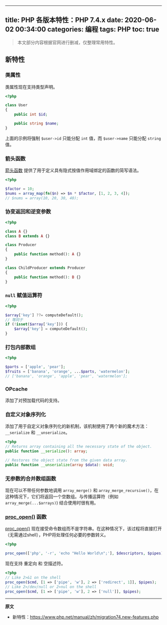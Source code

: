 ----
title: PHP 各版本特性：PHP 7.4.x
date: 2020-06-02 00:34:00
categories: 编程
tags: PHP
toc: true
----

> 本文部分内容根据官网进行删减，仅整理常用特性。

## 新特性

### 类属性

类属性现在支持类型声明。

```php
<?php

class User
{
    public int $id;

    public string $name;
}
```

上面的示例将强制 `$user->id` 只能分配 `int` 值，而 `$user->name` 只能分配 `string` 值。

### 箭头函数

[箭头函数](https://www.php.net/manual/zh/functions.arrow.php) 提供了用于定义具有隐式按值作用域绑定的函数的简写语法。

```php
<?php

$factor = 10;
$nums = array_map(fn($n) => $n * $factor, [1, 2, 3, 4]);
// $nums = array(10, 20, 30, 40);
```

### 协变返回和逆变参数

```php
<?php

class A {}
class B extends A {}

class Producer
{
    public function method(): A {}
}

class ChildProducer extends Producer
{
    public function method(): B {}
}
```

### `null` 赋值运算符

```php
<?php

$array['key'] ??= computeDefault();
// 等同于
if (!isset($array['key'])) {
    $array['key'] = computeDefault();
}
```

### 打包内部数组

```php
<?php

$parts = ['apple', 'pear'];
$fruits = ['banana', 'orange', ...$parts, 'watermelon'];
// ['banana', 'orange', 'apple', 'pear', 'watermelon'];
```

### OPcache

添加了对预加载代码的支持。

### 自定义对象序列化

添加了用于自定义对象序列化的新机制，该机制使用了两个新的魔术方法：`__serialize` 和 `__unserialize`。

```php
<?php
// Returns array containing all the necessary state of the object.
public function __serialize(): array;

// Restores the object state from the given data array.
public function __unserialize(array $data): void;
```

### 无参数的合并数组函数

现在可以不带任何参数地调用 `array_merge()` 和 `array_merge_recursive()`，在这种情况下，它们将返回一个空数组。与传播运算符（例如 `array_merge(...$arrays)`) 结合使用时很有用。

### [proc_open()](https://www.php.net/manual/zh/function.proc-open.php) 函数

[proc_open()](https://www.php.net/manual/zh/function.proc-open.php) 现在接受命令数组而不是字符串。在这种情况下，该过程将直接打开（无需通过shell），PHP将处理任何必要的参数转义。

```php
<?php

proc_open(['php', '-r', 'echo "Hello World\n";'], $descriptors, $pipes);
```

现在支持 重定向 和 空描述符。

```php
<?php
// Like 2>&1 on the shell
proc_open($cmd, [1 => ['pipe', 'w'], 2 => ['redirect', 1]], $pipes);
// Like 2>/dev/null or 2>nul on the shell
proc_open($cmd, [1 => ['pipe', 'w'], 2 => ['null']], $pipes);
```

----

**原文**

- 新特性：https://www.php.net/manual/zh/migration74.new-features.php